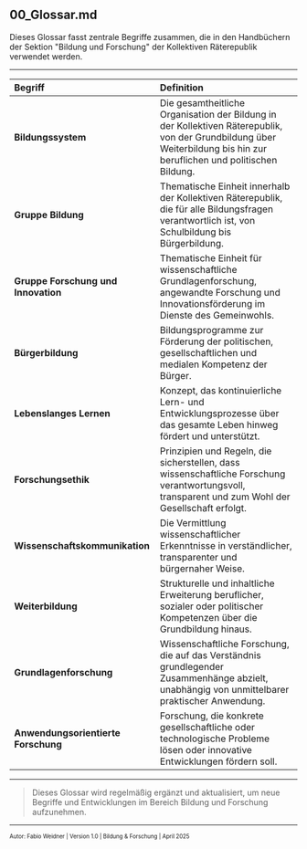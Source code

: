 ## 00_Glossar.md

<!--
Autor: Fabio Weidner
Version: 1.0
Sektion: Bildung & Forschung
Veröffentlichung: April 2025
-->

Dieses Glossar fasst zentrale Begriffe zusammen, die in den Handbüchern der Sektion "Bildung und Forschung" der Kollektiven Räterepublik verwendet werden.

---

| Begriff | Definition |
|:---|:---|
| **Bildungssystem** | Die gesamtheitliche Organisation der Bildung in der Kollektiven Räterepublik, von der Grundbildung über Weiterbildung bis hin zur beruflichen und politischen Bildung. |
| **Gruppe Bildung** | Thematische Einheit innerhalb der Kollektiven Räterepublik, die für alle Bildungsfragen verantwortlich ist, von Schulbildung bis Bürgerbildung. |
| **Gruppe Forschung und Innovation** | Thematische Einheit für wissenschaftliche Grundlagenforschung, angewandte Forschung und Innovationsförderung im Dienste des Gemeinwohls. |
| **Bürgerbildung** | Bildungsprogramme zur Förderung der politischen, gesellschaftlichen und medialen Kompetenz der Bürger. |
| **Lebenslanges Lernen** | Konzept, das kontinuierliche Lern- und Entwicklungsprozesse über das gesamte Leben hinweg fördert und unterstützt. |
| **Forschungsethik** | Prinzipien und Regeln, die sicherstellen, dass wissenschaftliche Forschung verantwortungsvoll, transparent und zum Wohl der Gesellschaft erfolgt. |
| **Wissenschaftskommunikation** | Die Vermittlung wissenschaftlicher Erkenntnisse in verständlicher, transparenter und bürgernaher Weise. |
| **Weiterbildung** | Strukturelle und inhaltliche Erweiterung beruflicher, sozialer oder politischer Kompetenzen über die Grundbildung hinaus. |
| **Grundlagenforschung** | Wissenschaftliche Forschung, die auf das Verständnis grundlegender Zusammenhänge abzielt, unabhängig von unmittelbarer praktischer Anwendung. |
| **Anwendungsorientierte Forschung** | Forschung, die konkrete gesellschaftliche oder technologische Probleme lösen oder innovative Entwicklungen fördern soll. |

---
> Dieses Glossar wird regelmäßig ergänzt und aktualisiert, um neue Begriffe und Entwicklungen im Bereich Bildung und Forschung aufzunehmen.

---

<sub><sup>Autor: Fabio Weidner | Version 1.0 | Bildung & Forschung | April 2025</sup></sub>

